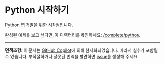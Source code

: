 # Python 시작하기

Python 앱 개발을 위한 시작점입니다.

완성된 예제를 보고 싶다면, 이 디렉터리를 확인하세요: [/complete/python](../complete/python/).

---

**면책조항**: 이 문서는 [GitHub Copilot](https://docs.github.com/copilot/about-github-copilot/what-is-github-copilot)에 의해 현지화되었습니다. 따라서 실수가 포함될 수 있습니다. 부적절하거나 잘못된 번역을 발견하면 [issue](https://github.com/microsoft/github-copilot-vibe-coding-workshop/issues/new)를 생성해 주세요.
